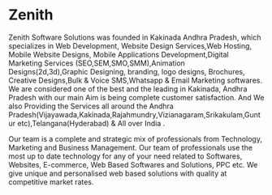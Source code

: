 # Zenith
Zenith Software Solutions was founded in Kakinada Andhra Pradesh, which  specializes in Web Development, Website Design Services,Web Hosting, Mobile Website Designs, Mobile Applications Development,Digital Marketing Services (SEO,SEM,SMO,SMM),Animation Designs(2d,3d),Graphic Designing, branding, logo designs, Brochures, Creative Designs,Bulk & Voice SMS,Whatsapp & Email Marketing softwares. We are considered one of the best and the leading in Kakinada, Andhra Pradesh with our main Aim is being complete customer satisfaction. And We also Providing the Services all around the Andhra Pradesh(Vijayawada,Kakinada,Rajahmundry,Vizianagaram,Srikakulam,Guntur etc),Telangana(Hyderabad) & All over India . 

Our team is a complete and strategic mix of professionals from Technology, Marketing and Business Management. Our team of professionals use the most up to date technology for any of your need related to Softwares, Websites, E-commerce, Web Based Softwares and Solutions, PPC etc. We give unique and personalised web based solutions with quality at competitive market rates.
